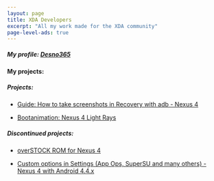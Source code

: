 ```yaml
---
layout: page
title: XDA Developers
excerpt: "All my work made for the XDA community"
page-level-ads: true
---
```


##### My profile: [Desno365](http://forum.xda-developers.com/member.php?u=5289638)


#### My projects:

##### Projects:

* [Guide: How to take screenshots in Recovery with adb - Nexus 4](http://forum.xda-developers.com/nexus-4/general/guide-how-to-screenshots-recovery-adb-t2544042/post47864712)

* [Bootanimation: Nexus 4 Light Rays](http://forum.xda-developers.com/nexus-4/themes-apps/bootanimation-nexus-4-light-rays-t2559666/post48242446)


##### Discontinued projects:

* [overSTOCK ROM for Nexus 4](http://forum.xda-developers.com/nexus-4/development/rom-overstock-v5-0-0-nexus-5-ui-t2541559/post47805637)

* [Custom options in Settings (App Ops, SuperSU and many others) - Nexus 4 with Android 4.4.x](http://forum.xda-developers.com/nexus-4/themes-apps/discontinued-custom-options-settings-t2593536/post49022804)

